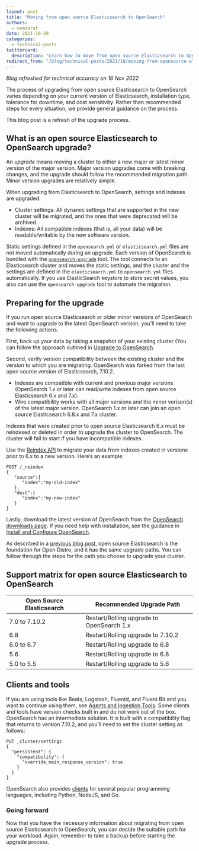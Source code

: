 ```yaml
---
layout: post
title: "Moving from open source Elasticsearch to OpenSearch"
authors: 
  - vemsarat
date: 2021-10-29
categories:
  - technical-posts
twittercard:
  description: "Learn how to move from open source Elasticsearch to OpenSearch, and why you want to move now."
redirect_from: "/blog/technical-posts/2021/10/moving-from-opensource-elasticsearch-to-opensearch/"
---
```

*Blog refreshed for technical accuracy on 16 Nov 2022*

The process of upgrading from open source Elasticsearch to OpenSearch varies depending on your current version of Elasticsearch, installation type, tolerance for downtime, and cost sensitivity. Rather than recommended steps for every situation, we provide general guidance on the process.

This blog post is a refresh of the upgrade process. 
## What is an open source Elasticsearch to OpenSearch upgrade? 

An *upgrade* means moving a cluster to either a new major or latest minor version of the major version. Major version upgrades come with breaking changes, and the upgrade should follow the recommended migration path. Minor version upgrades are relatively simple.

When upgrading from Elasticsearch to OpenSearch, settings and indexes are upgraded:

* Cluster settings: All dynamic settings that are supported in the new cluster will be migrated, and the ones that were deprecated will be archived.
* Indexes: All compatible indexes (that is, all your data) will be readable/writable by the new software version.

Static settings defined in the  `opensearch.yml` or `elasticsearch.yml` files are not moved automatically during an upgrade. Each version of OpenSearch is bundled with the [`opensearch-upgrade`](https://opensearch.org/docs/latest/upgrade-to/upgrade-to/#upgrade-tool) tool. The tool connects to an Elasticsearch cluster and moves the static settings, and the cluster and the settings are defined in the `elasticsearch.yml` to `opensearch.yml` files automatically. If you use ElasticSearch keystore to store secret values, you also can use the `opensearch-upgrade` tool to automate the migration.

## Preparing for the upgrade

If you run open source Elasticsearch or older minor versions of OpenSearch and want to upgrade to the latest OpenSearch version, you’ll need to take the following actions.

First, back up your data by taking a snapshot of your existing cluster (You can follow the approach outlined in [Upgrade to OpenSearch](https://opensearch.org/docs/latest/upgrade-to/index/).

Second, verify version compatibility between the existing cluster and the version to which you are migrating. OpenSearch was forked from the last open source version of Elasticsearch, 7.10.2.

* Indexes are compatible with current and previous major versions (OpenSearch 1.x or later can read/write indexes from open source Elasticsearch 6.x and 7.x).
* Wire compatibility works with all major versions and the minor verison(s) of the latest major version. OpenSearch 1.x or later can join an open source Elasticsearch 6.8.x and 7.x cluster.

Indexes that were created prior to open source Elasticsearch 6.x must be reindexed or deleted in order to upgrade the cluster to OpenSearch. The cluster will fail to start if you have incompatible indexes.

Use the [Reindex API](https://opensearch.org/docs/latest/api-reference/document-apis/reindex/) to migrate your data from indexes created in versions prior to 6.x to a new version. Here’s an example:

```
POST /_reindex
{
   "source":{
      "index":"my-old-index"
   },
   "dest":{
      "index":"my-new-index"
   }
}
```
Lastly, download the latest version of OpenSearch from the [OpenSearch downloads page](https://opensearch.org/downloads.html). If you need help with installation, see the guidance in [Install and Configure OpenSearch](https://opensearch.org/docs/latest/opensearch/install/index/).

As described in a [previous blog post](https://opensearch.org/blog/technical-posts/2021/07/how-to-upgrade-from-opendistro-to-opensearch/), open source Elasticsearch is the foundation for Open Distro, and it has the same upgrade paths. You can follow through the steps for the path you choose to upgrade your cluster.

## Support matrix for open source Elasticsearch to OpenSearch

|Open Source Elasticsearch|Recommended Upgrade Path	|
|---	|---	|
|7.0 to 7.10.2	|Restart/Rolling upgrade to OpenSearch 1.x	|
|6.8	|Restart/Rolling upgrade to 7.10.2	|
|6.0 to 6.7	|Restart/Rolling upgrade to 6.8	|
|5.6	|Restart/Rolling upgrade to 6.8	|
|5.0 to 5.5	|Restart/Rolling upgrade to 5.6	|

## Clients and tools

If you are using tools like Beats, Logstash, Fluentd, and Fluent Bit and you want to continue using them, see [Agents and Ingestion Tools](https://opensearch.org/docs/latest/clients/agents-and-ingestion-tools/index/). Some clients and tools have version checks built in and do not work out of the box. OpenSearch has an intermediate solution. It is built with a compatibility flag that returns to version 7.10.2, and you’ll need to set the cluster setting as follows:

```
PUT _cluster/settings
{
  "persistent": {
    "compatibility": {
      "override_main_response_version": true
    }
  }
}
```
OpenSearch also provides [clients](https://opensearch.org/docs/latest/clients/index/) for several popular programming languages, including Python, NodeJS, and Go.

### Going forward

Now that you have the necessary information about migrating from open source Elasticsearch to OpenSearch, you can decide the suitable path for your workload. Again, remember to take a backup before starting the upgrade process.
